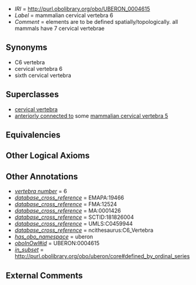  * *IRI* = http://purl.obolibrary.org/obo/UBERON_0004615
 * *Label* = mammalian cervical vertebra 6
 * *Comment* = elements are to be defined spatially/topologically. all mammals have 7 cervical vertebrae

## Synonyms

 * C6 vertebra
 * cervical vertebra 6
 * sixth cervical vertebra

## Superclasses

 * [cervical vertebra](../../UBERON/13/UBERON_0002413.md)
 * [anteriorly connected to](../../core#anteriorly/to/core#anteriorly_connected_to.md) some [mammalian cervical vertebra 5](../../UBERON/14/UBERON_0004614.md)

## Equivalencies


## Other Logical Axioms


## Other Annotations

 * *[vertebra number](../../UBPROP/07/UBPROP_0000107.md)* = 6
 * *[database_cross_reference](../../ef/oboInOwl#hasDbXref.md)* = EMAPA:19466
 * *[database_cross_reference](../../ef/oboInOwl#hasDbXref.md)* = FMA:12524
 * *[database_cross_reference](../../ef/oboInOwl#hasDbXref.md)* = MA:0001426
 * *[database_cross_reference](../../ef/oboInOwl#hasDbXref.md)* = SCTID:181826004
 * *[database_cross_reference](../../ef/oboInOwl#hasDbXref.md)* = UMLS:C0459944
 * *[database_cross_reference](../../ef/oboInOwl#hasDbXref.md)* = ncithesaurus:C6_Vertebra
 * *[has_obo_namespace](../../ce/oboInOwl#hasOBONamespace.md)* = uberon
 * *[oboInOwl#id](../../id/oboInOwl#id.md)* = UBERON:0004615
 * *[in_subset](../../et/oboInOwl#inSubset.md)* = http://purl.obolibrary.org/obo/uberon/core#defined_by_ordinal_series

## External Comments

